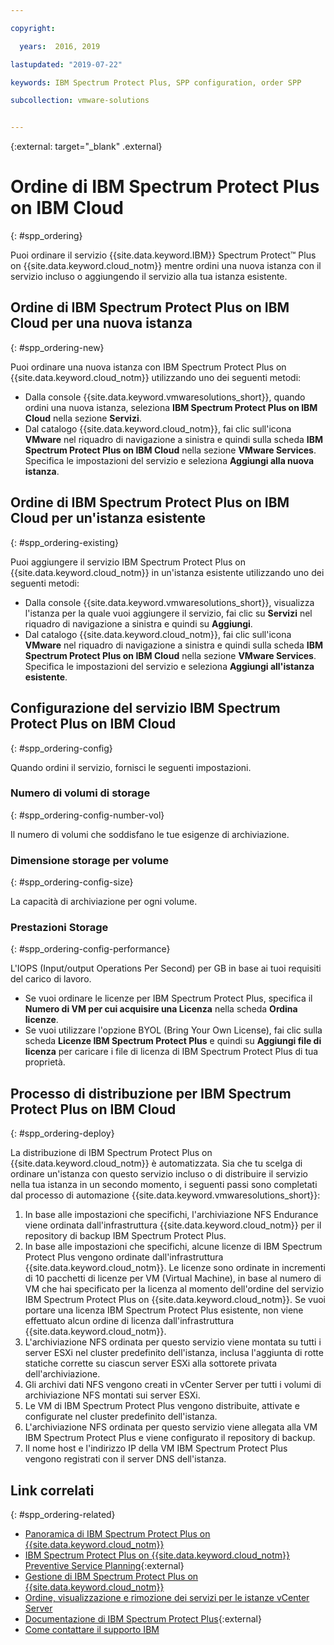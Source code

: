 ```yaml
---

copyright:

  years:  2016, 2019

lastupdated: "2019-07-22"

keywords: IBM Spectrum Protect Plus, SPP configuration, order SPP

subcollection: vmware-solutions


---
```


{:external: target="_blank" .external}

# Ordine di IBM Spectrum Protect Plus on IBM Cloud
{: #spp_ordering}

Puoi ordinare il servizio {{site.data.keyword.IBM}} Spectrum Protect&trade; Plus on {{site.data.keyword.cloud_notm}} mentre ordini una nuova istanza con il servizio incluso o aggiungendo il servizio alla tua istanza esistente.

## Ordine di IBM Spectrum Protect Plus on IBM Cloud per una nuova istanza
{: #spp_ordering-new}

Puoi ordinare una nuova istanza con IBM Spectrum Protect Plus on {{site.data.keyword.cloud_notm}} utilizzando uno dei seguenti metodi:
* Dalla console {{site.data.keyword.vmwaresolutions_short}}, quando ordini una nuova istanza, seleziona **IBM Spectrum Protect Plus on IBM Cloud** nella sezione **Servizi**.
* Dal catalogo {{site.data.keyword.cloud_notm}}, fai clic sull'icona **VMware** nel riquadro di navigazione a sinistra e quindi sulla scheda **IBM Spectrum Protect Plus on IBM Cloud** nella sezione **VMware Services**. Specifica le impostazioni del servizio e seleziona **Aggiungi alla nuova istanza**.

## Ordine di IBM Spectrum Protect Plus on IBM Cloud per un'istanza esistente
{: #spp_ordering-existing}

Puoi aggiungere il servizio IBM Spectrum Protect Plus on {{site.data.keyword.cloud_notm}} in un'istanza esistente utilizzando uno dei seguenti metodi:
* Dalla console {{site.data.keyword.vmwaresolutions_short}}, visualizza l'istanza per la quale vuoi aggiungere il servizio, fai clic su **Servizi** nel riquadro di navigazione a sinistra e quindi su **Aggiungi**.
* Dal catalogo {{site.data.keyword.cloud_notm}}, fai clic sull'icona **VMware** nel riquadro di navigazione a sinistra e quindi sulla scheda **IBM Spectrum Protect Plus on IBM Cloud** nella sezione **VMware Services**. Specifica le impostazioni del servizio e seleziona **Aggiungi all'istanza esistente**.

## Configurazione del servizio IBM Spectrum Protect Plus on IBM Cloud
{: #spp_ordering-config}

Quando ordini il servizio, fornisci le seguenti impostazioni.

### Numero di volumi di storage
{: #spp_ordering-config-number-vol}

Il numero di volumi che soddisfano le tue esigenze di archiviazione.

### Dimensione storage per volume
{: #spp_ordering-config-size}

La capacità di archiviazione per ogni volume.

### Prestazioni Storage
{: #spp_ordering-config-performance}

L'IOPS (Input/output Operations Per Second) per GB in base ai tuoi requisiti del carico di lavoro.
* Se vuoi ordinare le licenze per IBM Spectrum Protect Plus, specifica il **Numero di VM per cui acquisire una Licenza** nella scheda **Ordina licenze**.
* Se vuoi utilizzare l'opzione BYOL (Bring Your Own License), fai clic sulla scheda **Licenze IBM Spectrum Protect Plus** e quindi su **Aggiungi file di licenza** per caricare i file di licenza di IBM Spectrum Protect Plus di tua proprietà.

## Processo di distribuzione per IBM Spectrum Protect Plus on IBM Cloud
{: #spp_ordering-deploy}

La distribuzione di IBM Spectrum Protect Plus on {{site.data.keyword.cloud_notm}} è automatizzata. Sia che tu scelga di ordinare un'istanza con questo servizio incluso o di distribuire il servizio nella tua istanza in un secondo momento, i seguenti passi sono completati dal processo di automazione {{site.data.keyword.vmwaresolutions_short}}:

1. In base alle impostazioni che specifichi, l'archiviazione NFS Endurance viene ordinata dall'infrastruttura {{site.data.keyword.cloud_notm}} per il repository di backup IBM Spectrum Protect Plus.
2. In base alle impostazioni che specifichi, alcune licenze di IBM Spectrum Protect Plus vengono ordinate dall'infrastruttura {{site.data.keyword.cloud_notm}}. Le licenze sono ordinate in incrementi di 10 pacchetti di licenze per VM (Virtual Machine), in base al numero di VM che hai specificato per la licenza al momento dell'ordine del servizio IBM Spectrum Protect Plus on {{site.data.keyword.cloud_notm}}. Se vuoi portare una licenza IBM Spectrum Protect Plus esistente, non viene effettuato alcun ordine di licenza dall'infrastruttura {{site.data.keyword.cloud_notm}}.
3. L'archiviazione NFS ordinata per questo servizio viene montata su tutti i server ESXi nel cluster predefinito dell'istanza, inclusa l'aggiunta di rotte statiche corrette su ciascun server ESXi alla sottorete privata dell'archiviazione.
4. Gli archivi dati NFS vengono creati in vCenter Server per tutti i volumi di archiviazione NFS montati sui server ESXi.
5. Le VM di IBM Spectrum Protect Plus vengono distribuite, attivate e configurate nel cluster predefinito dell'istanza.
6. L'archiviazione NFS ordinata per questo servizio viene allegata alla VM IBM Spectrum Protect Plus e viene configurato il repository di backup.
7. Il nome host e l'indirizzo IP della VM IBM Spectrum Protect Plus vengono registrati con il server DNS dell'istanza.

## Link correlati
{: #spp_ordering-related}

* [Panoramica di IBM Spectrum Protect Plus on {{site.data.keyword.cloud_notm}}](/docs/services/vmwaresolutions/services?topic=vmware-solutions-spp_considerations)
* [IBM Spectrum Protect Plus on {{site.data.keyword.cloud_notm}} Preventive Service Planning](https://www-01.ibm.com/support/docview.wss?uid=swg22012650){:external}
* [Gestione di IBM Spectrum Protect Plus on {{site.data.keyword.cloud_notm}}](/docs/services/vmwaresolutions/services?topic=vmware-solutions-managingspp)
* [Ordine, visualizzazione e rimozione dei servizi per le istanze vCenter Server](/docs/services/vmwaresolutions/vcenter?topic=vmware-solutions-vc_addingremovingservices)
* [Documentazione di IBM Spectrum Protect Plus](https://www.ibm.com/support/knowledgecenter/en/SSNQFQ/landing/welcome_ssnqfq.html){:external}
* [Come contattare il supporto IBM](/docs/services/vmwaresolutions/vmonic?topic=vmware-solutions-trbl_support)
